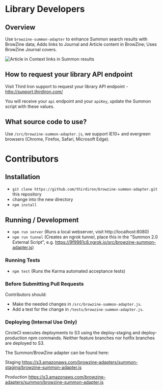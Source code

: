 # Library Developers

## Overview
Use `browzine-summon-adapter` to enhance Summon search results with BrowZine data; Adds links to Journal and Article content in BrowZine; Uses BrowZine Journal covers.

![Article in Context links in Summon results](https://i.imgur.com/B34LEec.png "Article in Context links in Summon results")

## How to request your library API endpoint
Visit Third Iron support to request your library API endpoint - http://support.thirdiron.com/

You will receive your `api` endpoint and your `apiKey`, update the Summon script with these values.

## What source code to use?
Use `/src/browzine-summon-adapter.js`, we support IE10+ and evergreen browsers (Chrome, Firefox, Safari, Microsoft Edge).


# Contributors

## Installation

* `git clone https://github.com/thirdiron/browzine-summon-adapter.git` this repository
* change into the new directory
* `npm install`

## Running / Development

* `npm run server` (Runs a local webserver, visit http://localhost:8080)
* `npm run tunnel` (Creates an ngrok tunnel, place this in the "Summon 2.0 External Script", e.g. https://9f9981c8.ngrok.io/src/browzine-summon-adapter.js)

### Running Tests

* `npm test` (Runs the Karma automated acceptance tests)

### Before Submitting Pull Requests

Contributors should:

- Make the needed changes in `/src/browzine-summon-adapter.js`.
- Add a test for the change in `/tests/browzine-summon-adapter.js`.

### Deploying (Internal Use Only)

CircleCI executes deployments to S3 using the deploy-staging and deploy-production npm commands. Neither feature branches nor hotfix branches are deployed to S3.

The Summon/BrowZine adapter can be found here:

Staging
https://s3.amazonaws.com/browzine-adapters/summon-staging/browzine-summon-adapter.js

Production
https://s3.amazonaws.com/browzine-adapters/summon/browzine-summon-adapter.js
